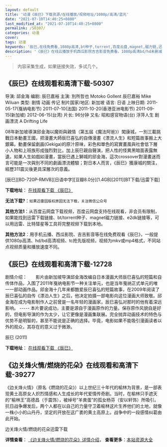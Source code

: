 ```yaml
---
layout: default
title: '动漫《辰巳》下载资源/在线播放/视频地址/1080p/高清/蓝光'
date: "2021-07-10T14:40:25+0800"
last_modified_at: "2021-07-10T14:40:25+0800"
permalink: /50307/
categories: 动漫
cover:
tags: 动漫
keywords: '辰巳,在线免费看,1080p高清,bt种子,torrent,百度云盘,magnet,磁力链,迅雷下载资源'
description: '《辰巳》在线云播放手机西瓜影院吉吉影音免费看，1080p高清bd/hd未删减完整版和tc抢先枪版，mkv/mp4格式，附带bt/torrent种子、magnet/磁力链、百度云盘、网盘资源迅雷下载链接'
---
```


>内容采集生成，如果链接失效，多试几个。


## 《辰巳》在线观看和高清下载-50307

导演: 邱金海 编剧: 辰巳嘉裕 主演: 別所哲也 Motoko Gollent 辰巳嘉裕 Mike Wiluan 类型: 剧情 动画 传记 制片国家/地区: 新加坡 语言: 日语 上映日期: 2011-05-17(戛纳电影节) 2011-07-10(法国) 2011-10-20(香港亚洲电影节) 2011-09-15(新加坡) 2012-06-15(台湾) 片长: 96分钟 又名: 昭和感官物语(台) 浮萍人生 剧画漂流 A Drifting Life

08年新加坡導演邱金海以魔術與親情（第五屆《魔法阿爸》）闖康城，一別三載挑戰日本動畫王國，把漫畫大師辰巳喜弘的自傳漫畫《漂流人生》和短篇故事搬上大銀幕。動畫保留劇画(Gekiga)的原汁原味，彩色和單色的寫實畫風與社會低下層小人物和上班族形成強烈對比，加上辰巳親自聲演，把人性的怪異黑暗面表露無遺。如果人生如戲如漫畫，當辰巳遇上獅城的邱金海，這次crossover對漫畫迷而言可能是一次與別不同的劇画漂流體驗；對日本人而言，《辰巳》獲康城的關注，經歷311震災後更具深層次的意義。


[辰巳][BD-720P-RMVB][日语中字][豆瓣8.0分][1.4GB][2011][BT下载/迅雷下载]

**下载地址**： [在线观看下载 《辰巳》](https://www.btdx8.com/torrent/tatsumi_2011.html) 


**无法下载?**：`如果迅雷因版权原因无法下载，关注微信公众号 `

**其他方法1**：从百度云网盘下载视频，百度云网盘支持在线观看，非会员有限制，如果能找到迅雷下载链接、bt/torrent种子、magnet磁力链接、e2dk链接等，可以用迅雷、比特彗星等工具将完整视频下载到本地。

**其他方法2**：用手机云播、西瓜影院、吉吉影音等在线免费观看《辰巳》，一般提供1080p高清、hd/bd高清视频、tc抢先版视频，视频为mkv或mp4格式，不同站点视频质量和播放速度不同。


## 《辰巳》在线观看和高清下载-12728

剧情介绍：　　影片由新加坡导演邱金海改编自日本漫画大师辰巳喜弘的短篇和自传体作品，入围了2011年戛纳电影节一种关注单元，也是当年戛纳正式单元的唯一一部动画作品。邱金海十几年来都酷爱辰巳喜弘的短篇故事，在2009年阅读了辰巳喜弘的自传《漂泊人生》之后，他决定拍摄一部电影向这位漫画大师致敬。邱金海在成为电影制作人之前曾是一名年轻的漫画家，辰巳喜弘对那时的他有着深远影响。  ----- 本片要说成功，主要是源自于漫画原作的力量。保存原作风貌自是好的，但电影导演的作为太少，让它更像是漫画集联展。完全抛弃动画技术的特色与优势不是明智的，甚至不能说是正确的选择。毕竟，电影如果不能吸引漫画读者以外的观众，其存在的意义过于微渺。


辰巳 (2011)

**下载地址**： [在线观看下载 《辰巳》](https://www.btbtdy.me/btdy/dy6594.html) 


## 《边关烽火情/燃烧的花朵》在线观看和高清下载-39277

《边关烽火情》（原名《燃烧的花朵》）以上世纪三十年代的榆林为背景，是一部表现黄土高原女人炽烈情感和人生成长的年代爱情传奇剧。当时，在榆林只手遮天的“榆林王&rdquo;高德昌（于震饰），被绰号“羊粪蛋&rdquo;的孤女杨芬（安以轩饰）所吸引。抗日战争爆发后，两个人都在以自己的力量守卫着榆林这片生养他们的土地，就像一株小小的山丹丹，坚定的开放在这广袤的黄土高原上。战争中的一段感情纠葛由此开始。</p>


边关烽火情/燃烧的花朵迅雷下载

**详情查看**： [《边关烽火情/燃烧的花朵》详情介绍](/movie/39277/)， **查看更多**：[本站资源大全](/movie/t/all/)

